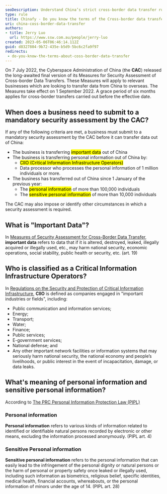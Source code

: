 ```yaml
---
seoDescription: Understand China’s strict cross-border data transfer rules and compliance guidelines for businesses transferring personal information or sensitive data.
type: rule
title: Chinafy - Do you know the terms of the Cross-border data transfer?
uri: china-coss-border-data-transfer
authors: 
- title: Jerry Luo
  url: https://www.ssw.com.au/people/jerry-luo
created: 2023-05-06T06:46:14.112Z
guid: d8327804-9b72-435e-b5d9-5bc6c2fa9f97
redirects: 
 - do-you-know-the-terms-about-coss-border-data-transfer
---
```

On 7 July 2022, the Cyberspace Administration of China (the **CAC**) released the long-awaited final version of its Measures for Security Assessment of Cross-border Data Transfers. These Measures will apply to relevant businesses which are looking to transfer data from China to overseas. The Measures take effect on 1 September 2022. A grace period of six months applies for cross-border transfers carried out before the effective date.

## When does a business need to submit to a mandatory security assessment by the CAC?

If any of the following criteria are met, a business must submit to a mandatory security assessment by the CAC before it can transfer data out of China:
* The business is transferring <mark>important data</mark> out of China
* The business is transferring personal information out of China by:
  * <mark>CIIO (Critical Information Infrastructure Operators)</mark>
  * Data processor who processes the personal information of 1 million individuals or more.
* The business has transferred out of China since 1 January of the previous year:
  * The <mark>personal information</mark> of more than 100,000 individuals
  * The <mark>sensitive personal information</mark> of more than 10,000 individuals

The CAC may also impose or identify other circumstances in which a security assessment is required.

## What is "Important Data"?

In [Measures of Security Assessment for Cross-Border Data Transfer](https://perma.cc/K97Q-8XVD), **important data** refers to data that if it is altered, destroyed, leaked, illegally acquired or illegally used, etc., may harm national security, economic operations, social stability, public health or security, etc. (art. 19)

## Who is classified as a Critical Information Infrastructure Operators?

In [Regulations on the Security and Protection of Critical Information Infrastructure](https://www.china-briefing.com/news/critical-information-infrastructure-chinas-new-regulations/), **CIIO** is defined as companies engaged in "important industries or fields", including:
* Public communication and information services;
* Energy;
* Transport;
* Water;
* Finance;
* Public services;
* E-government services;
* National defense; and
* Any other important network facilities or information systems that may seriously harm national security, the national economy and people’s livelihoods, or public interest in the event of incapacitation, damage, or data leaks.

## What's meaning of personal information and sensitive personal information?

According to [The PRC Personal Information Protection Law (PIPL)](https://www.china-briefing.com/news/the-prc-personal-information-protection-law-final-a-full-translation/)

### Personal information

**Personal information** refers to various kinds of information related to identified or identifiable natural persons recorded by electronic or other means, excluding the information processed anonymously. (PIPL art. 4)

### Sensitive Personal information

**Sensitive personal information** refers to the personal information that can easily lead to the infringement of the personal dignity or natural persons or the harm of personal or property safety once leaked or illegally used, including such information as biometrics, religious belief, specific identities, medical health, financial accounts, whereabouts, or the personal information of minors under the age of 14. (PIPL art. 28)
